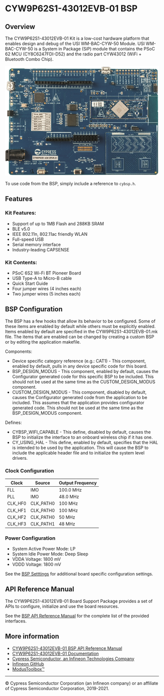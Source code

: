 # CYW9P62S1-43012EVB-01 BSP

## Overview

The CYW9P62S1-43012EVB-01 Kit is a low-cost hardware platform that enables design and debug of the USI WM-BAC-CYW-50 Module. USI WM-BAC-CYW-50 is a System in Package (SiP) module that contains the PSoC 62 MCU (CY8C6247FDI-D52) and the radio part CYW43012 (WiFi + Bluetooth Combo Chip).

![](docs/html/board.png)

To use code from the BSP, simply include a reference to `cybsp.h`.

## Features

### Kit Features:

* Support of up to 1MB Flash and 288KB SRAM
* BLE v5.0
* IEEE 802.11n, 802.11ac friendly WLAN
* Full-speed USB
* Serial memory interface
* Industry-leading CAPSENSE

### Kit Contents:

* PSoC 6S2 Wi-Fi BT Pioneer Board
* USB Type-A to Micro-B cable
* Quick Start Guide
* Four jumper wires (4 inches each)
* Two jumper wires (5 inches each)

## BSP Configuration

The BSP has a few hooks that allow its behavior to be configured. Some of these items are enabled by default while others must be explicitly enabled. Items enabled by default are specified in the CYW9P62S1-43012EVB-01.mk file. The items that are enabled can be changed by creating a custom BSP or by editing the application makefile.

Components:
* Device specific category reference (e.g.: CAT1) - This component, enabled by default, pulls in any device specific code for this board.
* BSP_DESIGN_MODUS - This component, enabled by default, causes the Configurator generated code for this specific BSP to be included. This should not be used at the same time as the CUSTOM_DESIGN_MODUS component.
* CUSTOM_DESIGN_MODUS - This component, disabled by default, causes the Configurator generated code from the application to be included. This assumes that the application provides configurator generated code. This should not be used at the same time as the BSP_DESIGN_MODUS component.

Defines:
* CYBSP_WIFI_CAPABLE - This define, disabled by default, causes the BSP to initialize the interface to an onboard wireless chip if it has one.
* CY_USING_HAL - This define, enabled by default, specifies that the HAL is intended to be used by the application. This will cause the BSP to include the applicable header file and to initialize the system level drivers.

### Clock Configuration

| Clock    | Source    | Output Frequency |
|----------|-----------|------------------|
| FLL      | IMO       | 100.0 MHz        |
| PLL      | IMO       | 48.0 MHz         |
| CLK_HF0  | CLK_PATH0 | 100 MHz          |
| CLK_HF1  | CLK_PATH0 | 100 MHz          |
| CLK_HF2  | CLK_PATH0 | 50 MHz           |
| CLK_HF3  | CLK_PATH1 | 48 MHz           |

### Power Configuration

* System Active Power Mode: LP
* System Idle Power Mode: Deep Sleep
* VDDA Voltage: 1800 mV
* VDDD Voltage: 1800 mV

See the [BSP Setttings][settings] for additional board specific configuration settings.

## API Reference Manual

The CYW9P62S1-43012EVB-01 Board Support Package provides a set of APIs to configure, initialize and use the board resources.

See the [BSP API Reference Manual][api] for the complete list of the provided interfaces.

## More information
* [CYW9P62S1-43012EVB-01 BSP API Reference Manual][api]
* [CYW9P62S1-43012EVB-01 Documentation](https://www.cypress.com/CYW9P62S1-43012EVB-01)
* [Cypress Semiconductor, an Infineon Technologies Company](http://www.cypress.com)
* [Infineon GitHub](https://github.com/infineon)
* [ModusToolbox™](https://www.cypress.com/products/modustoolbox-software-environment)

[api]: https://infineon.github.io/TARGET_CYW9P62S1-43012EVB-01/html/modules.html
[settings]: https://infineon.github.io/TARGET_CYW9P62S1-43012EVB-01/html/md_bsp_settings.html

---
© Cypress Semiconductor Corporation (an Infineon company) or an affiliate of Cypress Semiconductor Corporation, 2019-2021.